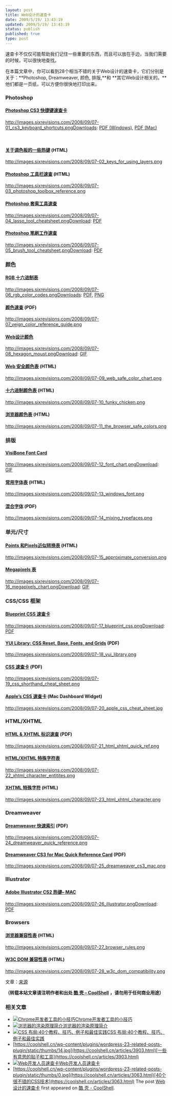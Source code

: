 ```yaml
---
layout: post
title: Web设计的速查卡
date: 2009/5/19/ 13:43:19
updated: 2009/5/19/ 13:43:19
status: publish
published: true
type: post
---
```


速查卡不仅仅可能帮助我们记住一些重要的东西，而且可以放在手边，当我们需要的时候，可以很快地查找。


在本篇文章中，你可以看到28个相当不错的关于Web设计的速查卡，它们分别是关于：**Photoshop, Dreamweaver, 颜色, 排版,**和 **其它Web设计相关的。**他们都是一页纸，可以方便你很快地打印出来。


### Photoshop


#### [Photoshop CS3 快捷键速查卡](http://morris-photographics.com/photoshop/shortcuts/#pscs3 "Trevor Morris Photographics - Adobe Photoshop Keyboard Shortcuts")


http://images.sixrevisions.com/2008/09/07-01_cs3_keyboard_shortcuts.pngDownloads: [PDF (Windows)](http://morris-photographics.com/photoshop/shortcuts/downloads/PSCS3_Keyboard_Shortcuts_PC.pdf "PDF Download - For Windows"), [PDF (Mac)](http://morris-photographics.com/photoshop/shortcuts/downloads/PSCS3_Keyboard_Shortcuts_Mac.pdf "PDF Download - for Mac")



 


#### [关于调色板的一些热键](http://livedocs.adobe.com/en_US/Photoshop/10.0/help.html?content=WS7D245964-27B4-403e-82D5-DDD1CB19A82B.html "Adobe - Keys for using the Layers palette") (HTML)


http://images.sixrevisions.com/2008/09/07-02_keys_for_using_layers.png


#### [Photoshop 工具栏速查](http://simplephotoshop.com/photoshop_tools/index.htm) (HTML)


http://images.sixrevisions.com/2008/09/07-03_photoshop_toolbox_reference.png


#### [Photoshop 套索工具速查](http://www.creativetechs.com/iq-staging/photoshop_lasso_tool_cheatshee.html "CreativeIQ - Staging: Photoshop Lasso Tool Cheatsheet.")


http://images.sixrevisions.com/2008/09/07-04_lasso_tool_cheatsheet.pngDownload: [PDF](http://creativetechs.com/tips/tip_resources/cheatsheets/Photoshop-Lasso-Cheatsheet.pdf "PDF Download - Photoshop Lasso Tool Cheatsheet")


#### [Photoshop 笔刷工作速查](http://www.creativetechs.com/iq/photoshop_brush_tool_cheatsheet.html "CreativeTechs - Photoshop Brush Tool Cheatsheet")


http://images.sixrevisions.com/2008/09/07-05_brush_tool_cheatsheet.pngDownload: [PDF](http://creativetechs.com/tips/tip_resources/cheatsheets/Photoshop-Brush-Cheatsheet.pdf "PDF Download - Photoshop Brush Tool Cheatsheet")


### 


### 颜色


#### [RGB 十六进制表](http://www.addedbytes.com/cheat-sheets/colour-chart/ "Added Bytes - RGB Hex Colour Chart")


http://images.sixrevisions.com/2008/09/07-06_rgb_color_codes.pngDownloads: [PDF](http://www.addedbytes.com/download/rgb-hex-cheat-sheet-v1/pdf/ "PDF Download"), [PNG](http://www.addedbytes.com/download/rgb-hex-cheat-sheet-v1/png/ "PNG Download")


#### [颜色速查](http://www.veign.com/downloads/guides/qrg0006.pdf) (PDF)


http://images.sixrevisions.com/2008/09/07-07_veign_color_reference_guide.png


#### [Web设计颜色](http://www.visibone.com/color/hexagon3x.html "Visibone - Web Designer's Color Reference Hexagon Mouse Pad")


http://images.sixrevisions.com/2008/09/07-08_hexagon_moust.pngDownload: [GIF](http://www.visibone.com/color/hexagon_800.gif "GIF Download - Hexagon_800.gif")


#### [Web 安全颜色表](http://www.pagetutor.com/common/bgcolors216.html "Page Tutor - 216 color chart") (HTML)


http://images.sixrevisions.com/2008/09/07-09_web_safe_color_chart.png


#### [十六进制颜色表](http://www.funky-chickens.com/hex.html) (HTML)


http://images.sixrevisions.com/2008/09/07-10_funky_chicken.png


#### [浏览器颜色表](http://www.cookwood.com/html4_4e/examples/appendices/colorcharthex.html) (HTML)


http://images.sixrevisions.com/2008/09/07-11_the_browser_safe_colors.png


### 


### 排版


#### [VisiBone Font Card](http://www.visibone.com/font/ "Visibone - VisiBone Font Card")


http://images.sixrevisions.com/2008/09/07-12_font_chart.pngDownload: [GIF](http://www.visibone.com/font/fcht_874.gif)


#### [常用字体表](http://www.ampsoft.net/webdesign-l/WindowsMacFonts.html) (HTML)


http://images.sixrevisions.com/2008/09/07-13_windows_font.png


#### [混合字体](http://www.as8.it/handouts/mixing-typefaces_U&lc1992.pdf "PDF Download - Mixing Typefaces") (PDF)


http://images.sixrevisions.com/2008/09/07-14_mixing_typefaces.png


### 单元/尺寸


#### [Points 和Pixels近似转换表](http://www.reeddesign.co.uk/test/points-pixels.html "Reed Design - Approximate Conversion from Points to Pixels") (HTML)


http://images.sixrevisions.com/2008/09/07-15_approximate_conversion.png


#### [Megapixels 表](http://www.design215.com/toolbox/megapixels.php "Design215 - megapixels comparison and maximum print size charts")


http://images.sixrevisions.com/2008/09/07-16_megapixels_chart.pngDownload: [GIF](http://www.design215.com/toolbox/images/megapixels.gif "GIF Download - Megapixels Chart")


### CSS/CSS 框架


#### [Blueprint CSS 速查卡](http://www.christianmontoya.com/2007/11/12/blueprint-css-cheat-sheet/ "The Montoya Herald - Blueprint CSS Cheat Sheet")


http://images.sixrevisions.com/2008/09/07-17_blueprint_css.pngDownload: [PDF](http://www.digitart.net/blueprintcss/bluebrintcss.pdf "PDF Download - Blueprint CSS Cheat Sheet")


#### [YUI Library: CSS Reset, Base, Fonts, and Grids](http://yuiblog.com/assets/pdf/cheatsheets/css.pdf "YUI Library - CSS Reset, Base, Fonts, and Grids") (PDF)


http://images.sixrevisions.com/2008/09/07-18_yui_library.png


#### [CSS 速查卡](http://www.eddiewelker.com/wp-content/uploads/2007/09/csscheatsheet.pdf) (PDF)


http://images.sixrevisions.com/2008/09/07-19_css_shorthand_cheat_sheet.png


#### [Apple’s CSS 速查卡](http://www.apple.com/downloads/dashboard/developer/csscheatsheet.html "Apple Dashboard Widgets - CSS Cheat Sheet") (Mac Dashboard Widget)


http://images.sixrevisions.com/2008/09/07-20_apple_css_cheat_sheet.jpg


### HTML/XHTML


#### [HTML & XHTML 标识速查](http://home.uchicago.edu/~gan/file/html.pdf) (PDF)


http://images.sixrevisions.com/2008/09/07-21_html_xhtml_quick_ref.png


#### [HTML/XHTML 特殊字符表](http://www.html.su/entities.html)


http://images.sixrevisions.com/2008/09/07-22_xhtml_character_entitites.png


#### [XHTML 特殊字符](http://www.digitalmediaminute.com/reference/entity/index.php) (HTML)


http://images.sixrevisions.com/2008/09/07-23_html_xhtml_character.png


### Dreamweaver


#### [Dreamweaver 快速索引](http://www.uwsp.edu/it/ApplicationSupport/appSuppDocsImages/referenceGuides/dreamweaver-quick-reference-cs3.pdf) (PDF)


http://images.sixrevisions.com/2008/09/07-24_dreamweaver_quick_reference.png


#### [Dreamweaver CS3 for Mac Quick Reference Card](http://daviddiskin.com/documents/Dreamweaver%20CS3%20for%20Mac.pdf) (PDF)


http://images.sixrevisions.com/2008/09/07-25_dreamweaver_cs3_mac.png


### Illustrator


#### [Adobe Illustrator CS2 热键– MAC](http://www.nobledesktop.com/shortcuts-illustratorcs2-mac.html)


http://images.sixrevisions.com/2008/09/07-26_illustrator.pngDownload: [PDF](http://www.nobledesktop.com/download/shortcut_guides/illustrator_cs2_shortcuts_mac.pdf)


### Browsers


#### [浏览器兼容性表](http://centricle.com/ref/css/filters/?highlight_columns=true) (HTML)


http://images.sixrevisions.com/2008/09/07-27_browser_rules.png


#### [W3C DOM 兼容性表](http://www.quirksmode.org/dom/compatibility.html#t00) (HTML)


http://images.sixrevisions.com/2008/09/07-28_w3c_dom_compatibility.png


文章：[来源](http://sixrevisions.com/resources/cheat_sheets_for_web_designers/)



**（转载本站文章请注明作者和出处 [酷 壳 – CoolShell](https://coolshell.cn/) ，请勿用于任何商业用途）**



### 相关文章

* [![Chrome开发者工具的小技巧](../wp-content/uploads/2017/01/pretty-code-150x150.gif)](https://coolshell.cn/articles/17634.html)[Chrome开发者工具的小技巧](https://coolshell.cn/articles/17634.html)
* [![浏览器的渲染原理简介](../wp-content/uploads/2013/05/Render-Process-150x150.jpg)](https://coolshell.cn/articles/9666.html)[浏览器的渲染原理简介](https://coolshell.cn/articles/9666.html)
* [![CSS 布局:40个教程、技巧、例子和最佳实践](../wp-content/uploads/2012/03/css-layouts-150x150.gif)](https://coolshell.cn/articles/6840.html)[CSS 布局:40个教程、技巧、例子和最佳实践](https://coolshell.cn/articles/6840.html)
* [https://coolshell.cn/wp-content/plugins/wordpress-23-related-posts-plugin/static/thumbs/14.jpg](https://coolshell.cn/articles/3903.html)[一些有意思的贴子和工具](https://coolshell.cn/articles/3903.html)
* [![Web开发人员速查卡](../wp-content/uploads/2011/02/1128-150x150.jpg)](https://coolshell.cn/articles/3684.html)[Web开发人员速查卡](https://coolshell.cn/articles/3684.html)
* [https://coolshell.cn/wp-content/plugins/wordpress-23-related-posts-plugin/static/thumbs/0.jpg](https://coolshell.cn/articles/3063.html)[40个很不错的CSS技术](https://coolshell.cn/articles/3063.html)
The post [Web设计的速查卡](https://coolshell.cn/articles/870.html) first appeared on [酷 壳 - CoolShell](https://coolshell.cn).